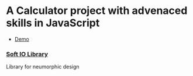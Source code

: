 # A Calculator project with advenaced skills in JavaScript

- [Demo](https://js-calculator-psi-peach.vercel.app/)

### [Soft IO Library](https://katendeglory.github.io/soft-ui-library/)

Library for neumorphic design
